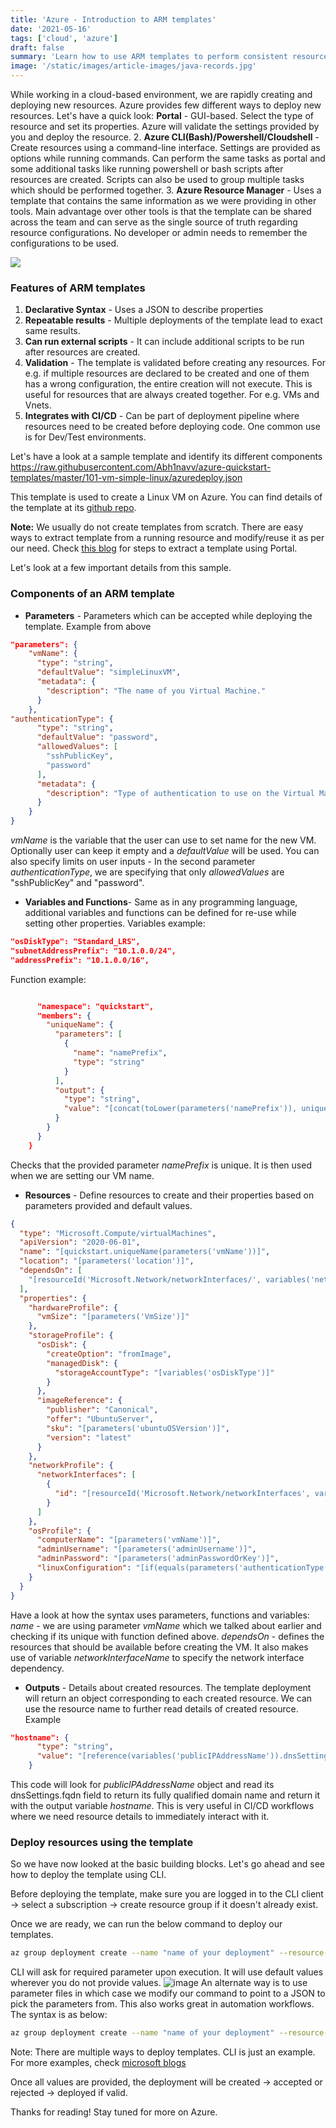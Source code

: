 ```yaml
---
title: 'Azure - Introduction to ARM templates'
date: '2021-05-16'
tags: ['cloud', 'azure']
draft: false
summary: 'Learn how to use ARM templates to perform consistent resource deployments on Azure'
image: '/static/images/article-images/java-records.jpg'
---
```


While working in a cloud-based environment, we are rapidly creating and deploying new resources. Azure provides few different ways to deploy new resources. Let's have a quick look:
**Portal** - GUI-based. Select the type of resource and set its properties. Azure will validate the settings provided by you and deploy the resource. 2. **Azure CLI(Bash)/Powershell/Cloudshell** - Create resources using a command-line interface. Settings are provided as options while running commands. Can perform the same tasks as portal and some additional tasks like running powershell or bash scripts after resources are created. Scripts can also be used to group multiple tasks which should be performed together. 3. **Azure Resource Manager** - Uses a template that contains the same information as we were providing in other tools. Main advantage over other tools is that the template can be shared across the team and can serve as the single source of truth regarding resource configurations. No developer or admin needs to remember the configurations to be used.

![](https://res.cloudinary.com/practicaldev/image/fetch/s--lSDx_4mt--/c_imagga_scale,f_auto,fl_progressive,h_420,q_auto,w_1000/https://dev-to-uploads.s3.amazonaws.com/uploads/articles/i1ldab6lmtm0fv63l1a9.png)

### Features of ARM templates

1. **Declarative Syntax** - Uses a JSON to describe properties
2. **Repeatable results** - Multiple deployments of the template lead to exact same results.
3. **Can run external scripts** - It can include additional scripts to be run after resources are created.
4. **Validation** - The template is validated before creating any resources. For e.g. if multiple resources are declared to be created and one of them has a wrong configuration, the entire creation will not execute. This is useful for resources that are always created together. For e.g. VMs and Vnets.
5. **Integrates with CI/CD** - Can be part of deployment pipeline where resources need to be created before deploying code. One common use is for Dev/Test environments.

Let's have a look at a sample template and identify its different components
https://raw.githubusercontent.com/Abh1navv/azure-quickstart-templates/master/101-vm-simple-linux/azuredeploy.json

This template is used to create a Linux VM on Azure. You can find details of the template at its [github repo](https://github.com/Abh1navv/azure-quickstart-templates/tree/master/101-vm-simple-linux).

**Note:** We usually do not create templates from scratch. There are easy ways to extract template from a running resource and modify/reuse it as per our need. Check [this blog](https://docs.microsoft.com/en-us/azure/azure-resource-manager/templates/export-template-portal) for steps to extract a template using Portal.

Let's look at a few important details from this sample.

### Components of an ARM template

- **Parameters** - Parameters which can be accepted while deploying the template. Example from above

```json
"parameters": {
    "vmName": {
      "type": "string",
      "defaultValue": "simpleLinuxVM",
      "metadata": {
        "description": "The name of you Virtual Machine."
      }
    },
"authenticationType": {
      "type": "string",
      "defaultValue": "password",
      "allowedValues": [
        "sshPublicKey",
        "password"
      ],
      "metadata": {
        "description": "Type of authentication to use on the Virtual Machine. SSH key is recommended."
      }
    }
}
```

_vmName_ is the variable that the user can use to set name for the new VM. Optionally user can keep it empty and a _defaultValue_ will be used. You can also specify limits on user inputs - In the second parameter _authenticationType_, we are specifying that only _allowedValues_ are "sshPublicKey" and "password".

- **Variables and Functions**- Same as in any programming language, additional variables and functions can be defined for re-use while setting other properties.
  Variables example:

```json
"osDiskType": "Standard_LRS",
"subnetAddressPrefix": "10.1.0.0/24",
"addressPrefix": "10.1.0.0/16",
```

Function example:

```json

      "namespace": "quickstart",
      "members": {
        "uniqueName": {
          "parameters": [
            {
              "name": "namePrefix",
              "type": "string"
            }
          ],
          "output": {
            "type": "string",
            "value": "[concat(toLower(parameters('namePrefix')), uniqueString(resourceGroup().id))]"
          }
        }
      }
    }
```

Checks that the provided parameter _namePrefix_ is unique. It is then used when we are setting our VM name.

- **Resources** - Define resources to create and their properties based on parameters provided and default values.

```json
{
  "type": "Microsoft.Compute/virtualMachines",
  "apiVersion": "2020-06-01",
  "name": "[quickstart.uniqueName(parameters('vmName'))]",
  "location": "[parameters('location')]",
  "dependsOn": [
    "[resourceId('Microsoft.Network/networkInterfaces/', variables('networkInterfaceName'))]"
  ],
  "properties": {
    "hardwareProfile": {
      "vmSize": "[parameters('VmSize')]"
    },
    "storageProfile": {
      "osDisk": {
        "createOption": "fromImage",
        "managedDisk": {
          "storageAccountType": "[variables('osDiskType')]"
        }
      },
      "imageReference": {
        "publisher": "Canonical",
        "offer": "UbuntuServer",
        "sku": "[parameters('ubuntuOSVersion')]",
        "version": "latest"
      }
    },
    "networkProfile": {
      "networkInterfaces": [
        {
          "id": "[resourceId('Microsoft.Network/networkInterfaces', variables('networkInterfaceName'))]"
        }
      ]
    },
    "osProfile": {
      "computerName": "[parameters('vmName')]",
      "adminUsername": "[parameters('adminUsername')]",
      "adminPassword": "[parameters('adminPasswordOrKey')]",
      "linuxConfiguration": "[if(equals(parameters('authenticationType'), 'password'), json('null'), variables('linuxConfiguration'))]"
    }
  }
}
```

Have a look at how the syntax uses parameters, functions and variables:
_name_ - we are using parameter _vmName_ which we talked about earlier and checking if its unique with function defined above.
_dependsOn_ - defines the resources that should be available before creating the VM. It also makes use of variable _networkInterfaceName_ to specify the network interface dependency.

- **Outputs** - Details about created resources. The template deployment will return an object corresponding to each created resource. We can use the resource name to further read details of created resource.
  Example

```json
"hostname": {
      "type": "string",
      "value": "[reference(variables('publicIPAddressName')).dnsSettings.fqdn]"
    }
```

This code will look for _publicIPAddressName_ object and read its dnsSettings.fqdn field to return its fully qualified domain name and return it with the output variable _hostname_. This is very useful in CI/CD workflows where we need resource details to immediately interact with it.

### Deploy resources using the template

So we have now looked at the basic building blocks. Let's go ahead and see how to deploy the template using CLI.

Before deploying the template, make sure you are logged in to the CLI client -> select a subscription -> create resource group if it doesn't already exist.

Once we are ready, we can run the below command to deploy our templates.

```bash
az group deployment create --name "name of your deployment" --resource-group "resource-group" --template-file "./azuredeploy.json"
```

CLI will ask for required parameter upon execution. It will use default values wherever you do not provide values.
![image](https://dev-to-uploads.s3.amazonaws.com/uploads/articles/lc7fwsw90uefsa3pfz09.png)
An alternate way is to use parameter files in which case we modify our command to point to a JSON to pick the parameters from. This also works great in automation workflows. The syntax is as below:

```bash
az group deployment create --name "name of your deployment" --resource-group "resource-group" --template-file "./azuredeploy.json" --parameters @azure.parameters.json
```

Note: There are multiple ways to deploy templates. CLI is just an example. For more examples, check [microsoft blogs](https://docs.microsoft.com/en-us/azure/azure-resource-manager/templates/deploy-portal)

Once all values are provided, the deployment will be created -> accepted or rejected -> deployed if valid.

Thanks for reading! Stay tuned for more on Azure.
